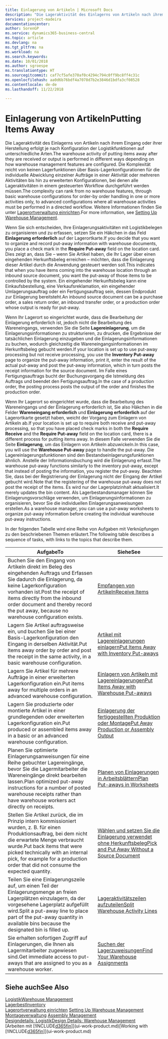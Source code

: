 ```yaml
---
title: Einlagerung von Artikeln | Microsoft Docs
description: "Die Lageraktivität des Einlagerns von Artikeln nach ihrem Eingang oder ihrer Herstellung erfolgt je nach Konfiguration der Logistikfunktionen auf unterschiedliche Arten."
services: project-madeira
documentationcenter: 
author: SorenGP
ms.service: dynamics365-business-central
ms.topic: article
ms.devlang: na
ms.tgt_pltfrm: na
ms.workload: na
ms.search.keywords: 
ms.date: 10/01/2018
ms.author: sgroespe
ms.translationtype: HT
ms.sourcegitcommit: caf7cf5afe370af0c4294c794c0ff9bc8ff4c31c
ms.openlocfilehash: aa0d6b76bdf4a7078d7b2e3846d1bdfa3cf08528
ms.contentlocale: de-de
ms.lasthandoff: 11/22/2018

---
```

# <a name="putting-items-away"></a><span data-ttu-id="43449-103">Einlagerung von Artikeln</span><span class="sxs-lookup"><span data-stu-id="43449-103">Putting Items Away</span></span>
<span data-ttu-id="43449-104">Die Lageraktivität des Einlagerns von Artikeln nach ihrem Eingang oder ihrer Herstellung erfolgt je nach Konfiguration der Logistikfunktionen auf unterschiedliche Arten.</span><span class="sxs-lookup"><span data-stu-id="43449-104">The warehouse activity of putting items away after they are received or output is performed in different ways depending on how warehouse management features are configured.</span></span> <span data-ttu-id="43449-105">Die Komplexität reicht von keinen Lagerfunktionen über Basis-Lagerkonfigurationen für die individuelle Abwicklung einzelner Aufträge in einer Aktivität oder mehreren Aktivitäten bis hin zu erweiterten Konfigurationen, bei denen alle Lageraktivitäten in einem gesteuerten Workflow durchgeführt werden müssen.</span><span class="sxs-lookup"><span data-stu-id="43449-105">The complexity can rank from no warehouse features, through basic warehouse configurations for order-by order handling in one or more activities only, to advanced configurations where all warehouse activities must be performed in a directed workflow.</span></span> <span data-ttu-id="43449-106">Weitere Informationen finden Sie unter [Lagerortverwaltung einrichten](warehouse-setup-warehouse.md).</span><span class="sxs-lookup"><span data-stu-id="43449-106">For more information, see [Setting Up Warehouse Management](warehouse-setup-warehouse.md).</span></span>

<span data-ttu-id="43449-107">Wenn Sie sich entscheiden, Ihre Einlagerungsaktivitäten mit Logistikbelegen zu organisieren und zu erfassen, setzen Sie ein Häkchen in das Feld **Einlagerung erforderlich** auf der Lagerortkarte.</span><span class="sxs-lookup"><span data-stu-id="43449-107">If you decide that you want to organize and record put-away information with warehouse documents, you place a check mark in the **Require Put-away** field on the location card.</span></span> <span data-ttu-id="43449-108">Dies zeigt an, dass Sie – wenn Sie Artikel haben, die Ihr Lager über einen eingehenden Herkunftsbeleg erreichen – möchten, dass die Einlagerung dieser Artikel durch die Anwendung gesteuert werden soll.</span><span class="sxs-lookup"><span data-stu-id="43449-108">This indicates that when you have items coming into the warehouse location through an inbound source document, you want the put-away of those items to be controlled by the system.</span></span> <span data-ttu-id="43449-109">Ein eingehender Herkunftsbeleg kann eine Einkaufsbestellung, eine Verkaufsreklamation, ein eingehender Umlagerungsauftrag oder ein Fertigungsauftrag sein, dessen Endprodukt zur Einlagerung bereitsteht.</span><span class="sxs-lookup"><span data-stu-id="43449-109">An inbound source document can be a purchase order, a sales return order, an inbound transfer order, or a production order whose output is ready for put-away.</span></span>  

<span data-ttu-id="43449-110">Wenn Ihr Lagerort so eingerichtet wurde, dass die Bearbeitung der Einlagerung erforderlich ist, jedoch nicht die Bearbeitung des Wareneingangs, verwenden Sie die Seite **Lagereinlagerung**, um die Einlagerungsinformationen zu strukturieren, zu drucken, die Ergebnisse der tatsächlichen Einlagerung einzugeben und die Einlagerungsinformationen zu buchen, wodurch gleichzeitig die Wareneingangsinformationen im Herkunftsbeleg gebucht werden.</span><span class="sxs-lookup"><span data-stu-id="43449-110">If your location is set up to use put-away processing but not receive processing, you use the **Inventory Put-away** page to organize the put-away information, print it, enter the result of the actual put-away and post the put-away information, which in turn posts the receipt information for the source document.</span></span> <span data-ttu-id="43449-111">Im Falle eines Fertigungsauftrags bucht der Buchungsvorgang die Istmeldung des Auftrags und beendet den Fertigungsauftrag.</span><span class="sxs-lookup"><span data-stu-id="43449-111">In the case of a production order, the posting process posts the output of the order and finishes the production order.</span></span>

<span data-ttu-id="43449-112">Wenn Ihr Lagerort so eingerichtet wurde, dass die Bearbeitung des Wareneingangs und der Einlagerung erforderlich ist, Sie also Häkchen in die Felder **Wareneingang erforderlich** und **Einlagerung erforderlich** auf der Lagerortkarte gesetzt haben, weicht der Vorgang zum Einlagern von Artikeln ab.</span><span class="sxs-lookup"><span data-stu-id="43449-112">If your location is set up to require both receive and put-away processing, so that you have placed check marks in both the **Require Receive** and the **Require Put-away** field on the location card, there is a different process for putting items away.</span></span> <span data-ttu-id="43449-113">In diesem Falle verwenden Sie die Seite **Einlagerung**, um das Einlagern von Artikeln abzuwickeln.</span><span class="sxs-lookup"><span data-stu-id="43449-113">In this case, you will use the **Warehouse Put-away** page to handle the put-away.</span></span> <span data-ttu-id="43449-114">Die Lagereinlagerungsfunktionen sind den Bestandseinlagerungsfunktionen ähnlich. Anstelle der Informationsbuchung wird die Einlagerung erfasst.</span><span class="sxs-lookup"><span data-stu-id="43449-114">The warehouse put-away functions similarly to the inventory put-away, except that instead of posting the information, you register the put-away.</span></span> <span data-ttu-id="43449-115">Beachten Sie, dass bei der Registrierung der Einlagerung nicht der Eingang der Artikel gebucht wird.</span><span class="sxs-lookup"><span data-stu-id="43449-115">Note that the registering of the warehouse put-away does not post the receipt of the items.</span></span> <span data-ttu-id="43449-116">Es wird nur der Lagerplatzinhalt aktualisiert.</span><span class="sxs-lookup"><span data-stu-id="43449-116">It merely updates the bin content.</span></span> <span data-ttu-id="43449-117">Als Lagerbestandsmanager können Sie Einlagerungsvorschläge verwenden, um Einlagerungsinformationen zu organisieren, bevor Sie die individuellen Einlagerungsanweisungen erstellen.</span><span class="sxs-lookup"><span data-stu-id="43449-117">As a warehouse manager, you can use a put-away worksheets to organize put-away information before creating the individual warehouse put-away instructions.</span></span>

<span data-ttu-id="43449-118">In der folgenden Tabelle wird eine Reihe von Aufgaben mit Verknüpfungen zu den beschriebenen Themen erläutert.</span><span class="sxs-lookup"><span data-stu-id="43449-118">The following table describes a sequence of tasks, with links to the topics that describe them.</span></span>   

|<span data-ttu-id="43449-119">**Aufgabe**</span><span class="sxs-lookup"><span data-stu-id="43449-119">**To**</span></span>|<span data-ttu-id="43449-120">**Siehe**</span><span class="sxs-lookup"><span data-stu-id="43449-120">**See**</span></span>|  
|------------|-------------|  
|<span data-ttu-id="43449-121">Buchen Sie den Eingang von Artikeln direkt im Beleg des eingehenden Auftrags und Erfassen Sie dadurch die Einlagerung, da keine Lagerkonfiguration vorhanden ist.</span><span class="sxs-lookup"><span data-stu-id="43449-121">Post the receipt of items directly from the inbound order document and thereby record the put away, because no warehouse configuration exists.</span></span>|[<span data-ttu-id="43449-122">Empfangen von Artikeln</span><span class="sxs-lookup"><span data-stu-id="43449-122">Receive Items</span></span>](warehouse-how-receive-items.md)|  
|<span data-ttu-id="43449-123">Lagern Sie Artikel auftragsweise ein, und buchen Sie bei einer Basis-Lagerkonfiguration den Eingang in derselben Aktivität.</span><span class="sxs-lookup"><span data-stu-id="43449-123">Put items away order by order and post the receipt in the same activity, in a basic warehouse configuration.</span></span>|[<span data-ttu-id="43449-124">Artikel mit Lagereinlagerungen einlagern</span><span class="sxs-lookup"><span data-stu-id="43449-124">Put Items Away with Inventory Put-aways</span></span>](warehouse-how-to-put-items-away-with-inventory-put-aways.md)|  
|<span data-ttu-id="43449-125">Lagern Sie Artikel für mehrere Aufträge in einer erweiterten Lagerkonfiguration ein.</span><span class="sxs-lookup"><span data-stu-id="43449-125">Put items away for multiple orders in an advanced warehouse configuration.</span></span>|[<span data-ttu-id="43449-126">Einlagern von Artikeln mit Lagereinlagerungen</span><span class="sxs-lookup"><span data-stu-id="43449-126">Put Items Away with Warehouse Put-aways</span></span>](warehouse-how-to-put-items-away-with-warehouse-put-aways.md)|  
|<span data-ttu-id="43449-127">Lagern Sie produzierte oder montierte Artikel in einer grundlegenden oder erweiterten Lagerkonfiguration ein.</span><span class="sxs-lookup"><span data-stu-id="43449-127">Put produced or assembled items away in a basic or an advanced warehouse configuration.</span></span>|[<span data-ttu-id="43449-128">Einlagerung der fertiggestellten Produktion oder Montage</span><span class="sxs-lookup"><span data-stu-id="43449-128">Put Away Production or Assembly Output</span></span>](warehouse-how-to-put-away-production-output.md)|
|<span data-ttu-id="43449-129">Planen Sie optimierte Einlagerungsanweisungen für eine Reihe gebuchter Lagereingänge, bevor Sie die Lagermitarbeiter die Wareneingänge direkt bearbeiten lassen.</span><span class="sxs-lookup"><span data-stu-id="43449-129">Plan optimized put-away instructions for a number of posted warehouse receipts rather than have warehouse workers act directly on receipts.</span></span>|[<span data-ttu-id="43449-130">Planen von Einlagerungen in Arbeitsblättern</span><span class="sxs-lookup"><span data-stu-id="43449-130">Plan Put-aways in Worksheets</span></span>](warehouse-how-to-plan-put-aways-in-worksheets.md)|  
|<span data-ttu-id="43449-131">Stellen Sie Artikel zurück, die im Prinzip intern kommissioniert wurden, z. B. für einen Produktionsauftrag, bei dem nicht die erwartete Menge verbraucht wurde.</span><span class="sxs-lookup"><span data-stu-id="43449-131">Put back items that were picked technically with an internal pick, for example for a production order that did not consume the expected quantity.</span></span>|[<span data-ttu-id="43449-132">Wählen und setzen Sie die Einlagerung verwendet ohne Herkunftsbeleg</span><span class="sxs-lookup"><span data-stu-id="43449-132">Pick and Put Away Without a Source Document</span></span>](warehouse-how-to-create-put-aways-from-internal-put-aways.md)|
|<span data-ttu-id="43449-133">Teilen Sie eine Einlagerungszeile auf, um einen Teil der Einlagerungsmenge an freien Lagerplätzen einzulagern, da der vorgesehene Lagerplatz aufgefüllt wird.</span><span class="sxs-lookup"><span data-stu-id="43449-133">Split a put-away line to place part of the put-away quantity in available bins because the designated bin is filled up.</span></span>|[<span data-ttu-id="43449-134">Lageraktivitätszeilen aufzuteilen</span><span class="sxs-lookup"><span data-stu-id="43449-134">Split Warehouse Activity Lines</span></span>](warehouse-how-to-split-warehouse-activity-lines.md)|
|<span data-ttu-id="43449-135">Sie erhalten sofortigen Zugriff auf Einlagerungen, die Ihnen als Lagermitarbeiter zugewiesen sind.</span><span class="sxs-lookup"><span data-stu-id="43449-135">Get immediate access to put-aways that are assigned to you as a warehouse worker.</span></span>|[<span data-ttu-id="43449-136">Suchen der Lagerzuweisungen</span><span class="sxs-lookup"><span data-stu-id="43449-136">Find Your Warehouse Assignments</span></span>](warehouse-how-to-find-your-warehouse-assignments.md)|    

## <a name="see-also"></a><span data-ttu-id="43449-137">Siehe auch</span><span class="sxs-lookup"><span data-stu-id="43449-137">See Also</span></span>  
[<span data-ttu-id="43449-138">Logistik</span><span class="sxs-lookup"><span data-stu-id="43449-138">Warehouse Management</span></span>](warehouse-manage-warehouse.md)  
[<span data-ttu-id="43449-139">Lagerbest</span><span class="sxs-lookup"><span data-stu-id="43449-139">Inventory</span></span>](inventory-manage-inventory.md)  
<span data-ttu-id="43449-140">[Lagerortverwaltung einrichten](warehouse-setup-warehouse.md)   </span><span class="sxs-lookup"><span data-stu-id="43449-140">[Setting Up Warehouse Management](warehouse-setup-warehouse.md)   </span></span>  
<span data-ttu-id="43449-141">[Montageverwaltung](assembly-assemble-items.md)  </span><span class="sxs-lookup"><span data-stu-id="43449-141">[Assembly Management](assembly-assemble-items.md)  </span></span>  
[<span data-ttu-id="43449-142">Designdetails: Logistik</span><span class="sxs-lookup"><span data-stu-id="43449-142">Design Details: Warehouse Management</span></span>](design-details-warehouse-management.md)  
<span data-ttu-id="43449-143">[Arbeiten mit [!INCLUDE[d365fin](includes/d365fin_md.md)]](ui-work-product.md)</span><span class="sxs-lookup"><span data-stu-id="43449-143">[Working with [!INCLUDE[d365fin](includes/d365fin_md.md)]](ui-work-product.md)</span></span>  

